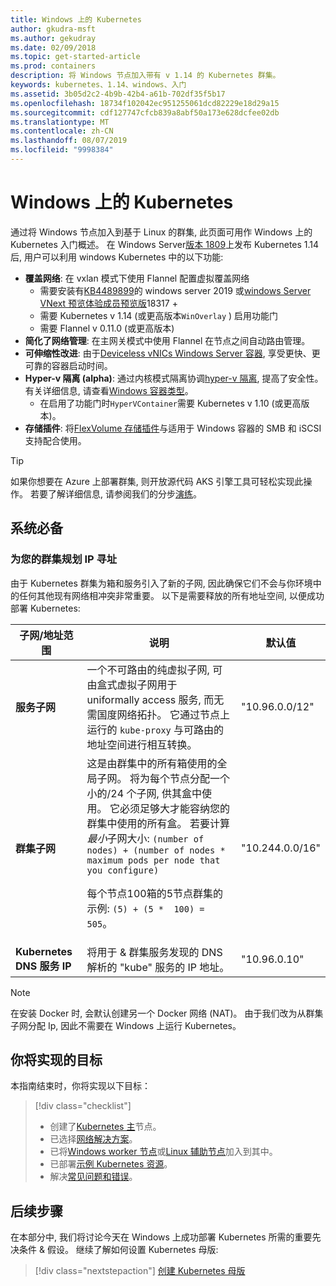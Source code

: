 ```yaml
---
title: Windows 上的 Kubernetes
author: gkudra-msft
ms.author: gekudray
ms.date: 02/09/2018
ms.topic: get-started-article
ms.prod: containers
description: 将 Windows 节点加入带有 v 1.14 的 Kubernetes 群集。
keywords: kubernetes、1.14、windows、入门
ms.assetid: 3b05d2c2-4b9b-42b4-a61b-702df35f5b17
ms.openlocfilehash: 18734f102042ec951255061dcd82229e18d29a15
ms.sourcegitcommit: cdf127747cfcb839a8abf50a173e628dcfee02db
ms.translationtype: MT
ms.contentlocale: zh-CN
ms.lasthandoff: 08/07/2019
ms.locfileid: "9998384"
---
```

# <a name="kubernetes-on-windows"></a>Windows 上的 Kubernetes

通过将 Windows 节点加入到基于 Linux 的群集, 此页面可用作 Windows 上的 Kubernetes 入门概述。 在 Windows Server[版本 1809](https://docs.microsoft.com/windows-server/get-started/whats-new-in-windows-server-1809#container-networking-with-kubernetes)上发布 Kubernetes 1.14 后, 用户可以利用 windows Kubernetes 中的以下功能:

- **覆盖网络**: 在 vxlan 模式下使用 Flannel 配置虚拟覆盖网络
    - 需要安装有[KB4489899](https://support.microsoft.com/help/4489899)的 windows server 2019 或[windows Server VNext 预览体验成员预览版](https://blogs.windows.com/windowsexperience/tag/windows-insider-program/)18317 +
    - 需要 Kubernetes v 1.14 (或更高版本`WinOverlay` ) 启用功能门
    - 需要 Flannel v 0.11.0 (或更高版本)
- **简化了网络管理**: 在主网关模式中使用 Flannel 在节点之间自动路由管理。
- **可伸缩性改进**: 由于[Deviceless vNICs Windows Server 容器](https://techcommunity.microsoft.com/t5/Networking-Blog/Network-start-up-and-performance-improvements-in-Windows-10/ba-p/339716), 享受更快、更可靠的容器启动时间。
- **Hyper-v 隔离 (alpha)**: 通过内核模式隔离协调[hyper-v 隔离](https://kubernetes.io/docs/getting-started-guides/windows/#hyper-v-containers), 提高了安全性。 有关详细信息, 请查看[Windows 容器类型](https://docs.microsoft.com/virtualization/windowscontainers/about/#windows-container-types)。
    - 在启用了功能门时`HyperVContainer`需要 Kubernetes v 1.10 (或更高版本)。
- **存储插件**: 将[FlexVolume 存储插件](https://github.com/Microsoft/K8s-Storage-Plugins)与适用于 Windows 容器的 SMB 和 iSCSI 支持配合使用。

>[!TIP]
>如果你想要在 Azure 上部署群集, 则开放源代码 AKS 引擎工具可轻松实现此操作。 若要了解详细信息, 请参阅我们的分步[演练](https://github.com/Azure/aks-engine/blob/master/docs/topics/windows.md)。

## <a name="prerequisites"></a>系统必备

### <a name="plan-ip-addressing-for-your-cluster"></a>为您的群集规划 IP 寻址

<a name="definitions"></a>由于 Kubernetes 群集为箱和服务引入了新的子网, 因此确保它们不会与你环境中的任何其他现有网络相冲突非常重要。 以下是需要释放的所有地址空间, 以便成功部署 Kubernetes:

| 子网/地址范围 | 说明 | 默认值 |
| --------- | ------------- | ------------- |
| <a name="service-subnet-def"></a>**服务子网** | 一个不可路由的纯虚拟子网, 可由盒式虚拟子网用于 uniformally access 服务, 而无需国度网络拓扑。 它通过节点上运行的 `kube-proxy` 与可路由的地址空间进行相互转换。 | "10.96.0.0/12" |
| <a name="cluster-subnet-def"></a>**群集子网** |  这是由群集中的所有箱使用的全局子网。 将为每个节点分配一个小的/24 个子网, 供其盒中使用。 它必须足够大才能容纳您的群集中使用的所有盒。 若要计算*最小*子网大小: `(number of nodes) + (number of nodes * maximum pods per node that you configure)` <p/>每个节点100箱的5节点群集的示例: `(5) + (5 *  100) = 505`。  | "10.244.0.0/16" |
| **Kubernetes DNS 服务 IP** | 将用于 & 群集服务发现的 DNS 解析的 "kube" 服务的 IP 地址。 | "10.96.0.10" |

> [!NOTE]
> 在安装 Docker 时, 会默认创建另一个 Docker 网络 (NAT)。 由于我们改为从群集子网分配 Ip, 因此不需要在 Windows 上运行 Kubernetes。

## <a name="what-you-will-accomplish"></a>你将实现的目标

本指南结束时，你将实现以下目标：

> [!div class="checklist"]
> * 创建了[Kubernetes 主](./creating-a-linux-master.md)节点。  
> * 已选择[网络解决方案](./network-topologies.md)。  
> * 已将[Windows worker 节点](./joining-windows-workers.md)或[Linux 辅助节点](./joining-linux-workers.md)加入到其中。  
> * 已部署[示例 Kubernetes 资源](./deploying-resources.md)。  
> * 解决[常见问题和错误](./common-problems.md)。

## <a name="next-steps"></a>后续步骤

在本部分中, 我们将讨论今天在 Windows 上成功部署 Kubernetes 所需的重要先决条件 & 假设。 继续了解如何设置 Kubernetes 母版:

>[!div class="nextstepaction"]
>[创建 Kubernetes 母版](./creating-a-linux-master.md)